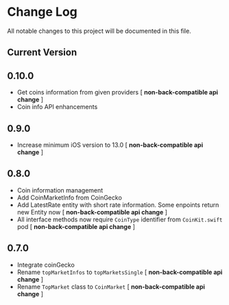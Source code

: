 # Change Log
All notable changes to this project will be documented in this file.

## Current Version

## 0.10.0

* Get coins information from given providers [ **non-back-compatible api change** ]
* Coin info API enhancements

## 0.9.0

* Increase minimum iOS version to 13.0 [ **non-back-compatible api change** ]

## 0.8.0

* Coin information management
* Add CoinMarketInfo from CoinGecko
* Add LatestRate entity with short rate information. Some enpoints return new Entity now [ **non-back-compatible api change** ]
* All interface methods now require `CoinType` identifier from `CoinKit.swift` pod [ **non-back-compatible api change** ]

## 0.7.0

* Integrate coinGecko
* Rename `topMarketInfos` to `topMarketsSingle` [ **non-back-compatible api change** ]
* Rename `TopMarket` class to `CoinMarket` [ **non-back-compatible api change** ]

